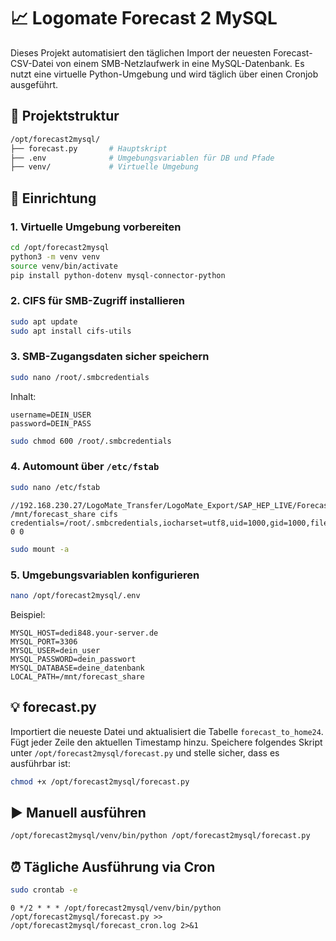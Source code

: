 # 📈 Logomate Forecast 2 MySQL

Dieses Projekt automatisiert den täglichen Import der neuesten Forecast-CSV-Datei von einem SMB-Netzlaufwerk in eine MySQL-Datenbank. Es nutzt eine virtuelle Python-Umgebung und wird täglich über einen Cronjob ausgeführt.

## 📂 Projektstruktur

```bash
/opt/forecast2mysql/
├── forecast.py       # Hauptskript
├── .env              # Umgebungsvariablen für DB und Pfade
├── venv/             # Virtuelle Umgebung
```

## 🧱 Einrichtung

### 1. Virtuelle Umgebung vorbereiten

```bash
cd /opt/forecast2mysql
python3 -m venv venv
source venv/bin/activate
pip install python-dotenv mysql-connector-python
```

### 2. CIFS für SMB-Zugriff installieren

```bash
sudo apt update
sudo apt install cifs-utils
```

### 3. SMB-Zugangsdaten sicher speichern

```bash
sudo nano /root/.smbcredentials
```

Inhalt:

```
username=DEIN_USER
password=DEIN_PASS
```

```bash
sudo chmod 600 /root/.smbcredentials
```

### 4. Automount über `/etc/fstab`

```bash
sudo nano /etc/fstab
```

```
//192.168.230.27/LogoMate_Transfer/LogoMate_Export/SAP_HEP_LIVE/Forecast /mnt/forecast_share cifs credentials=/root/.smbcredentials,iocharset=utf8,uid=1000,gid=1000,file_mode=0644,dir_mode=0755,nofail 0 0
```

```bash
sudo mount -a
```

### 5. Umgebungsvariablen konfigurieren

```bash
nano /opt/forecast2mysql/.env
```

Beispiel:

```
MYSQL_HOST=dedi848.your-server.de
MYSQL_PORT=3306
MYSQL_USER=dein_user
MYSQL_PASSWORD=dein_passwort
MYSQL_DATABASE=deine_datenbank
LOCAL_PATH=/mnt/forecast_share
```

## 💡 forecast.py

Importiert die neueste Datei und aktualisiert die Tabelle `forecast_to_home24`. Fügt jeder Zeile den aktuellen Timestamp hinzu.
Speichere folgendes Skript unter `/opt/forecast2mysql/forecast.py` und stelle sicher, dass es ausführbar ist:

```bash
chmod +x /opt/forecast2mysql/forecast.py
```


## ▶️ Manuell ausführen

```bash
/opt/forecast2mysql/venv/bin/python /opt/forecast2mysql/forecast.py
```

## ⏰ Tägliche Ausführung via Cron

```bash
sudo crontab -e
```

```cron
0 */2 * * * /opt/forecast2mysql/venv/bin/python /opt/forecast2mysql/forecast.py >> /opt/forecast2mysql/forecast_cron.log 2>&1

```